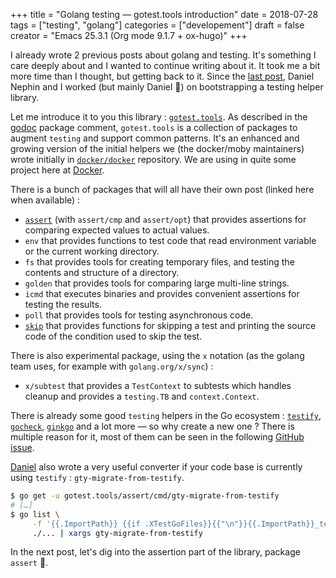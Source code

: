+++
title = "Golang testing — gotest.tools introduction"
date = 2018-07-28
tags = ["testing", "golang"]
categories = ["developement"]
draft = false
creator = "Emacs 25.3.1 (Org mode 9.1.7 + ox-hugo)"
+++

I already wrote 2 previous posts about golang and testing. It's something I care deeply about and I wanted to continue
writing about it. It took me a bit more time than I thought, but getting back to it. Since the [last post](http://vincent.demeester.fr/posts/2017-04-22-golang-testing-golden-file/), Daniel Nephin
and I worked (but mainly Daniel 🤗) on bootstrapping a testing helper library.

Let me introduce it to you this library : [`gotest.tools`](https://gotest.tools). As described in the [godoc](https://godoc.org/gotest.tools) package comment, `gotest.tools` is a
collection of packages to augment `testing` and support common patterns. It's an enhanced and growing version of the
initial helpers we (the docker/moby maintainers) wrote initially in [`docker/docker`](https://github.com/docker/docker) repository. We are using in quite some
project here at [Docker](https://github.com).

There is a bunch of packages that will all have their own post (linked here when available) :

-   [`assert`](/posts/2018-08-16-gotest-tools-assertions/) (with `assert/cmp` and `assert/opt`) that provides assertions for comparing expected values to actual values.
-   `env` that provides functions to test code that read environment variable or the current working directory.
-   `fs` that provides tools for creating temporary files, and testing the contents and structure of a directory.
-   `golden` that provides tools for comparing large multi-line strings.
-   `icmd` that executes binaries and provides convenient assertions for testing the results.
-   `poll` that provides tools for testing asynchronous code.
-   [`skip`](/posts/2018-09-01-gotest-tools-skip/) that provides functions for skipping a test and printing the source code of the condition used to skip the test.

There is also experimental package, using the `x` notation (as the golang team uses, for example with `golang.org/x/sync`) :

-   `x/subtest` that provides a `TestContext` to subtests which handles cleanup and provides a `testing.TB` and `context.Context`.

There is already some good `testing` helpers in the Go ecosystem : [`testify`](https://github.com/stretchr/testify), [`gocheck`](http://labix.org/gocheck), [`ginkgo`](https://github.com/onsi/ginkgo) and a lot more — so
why create a new one ? There is multiple reason for it, most of them can be seen in the following [GitHub issue](https://github.com/gotestyourself/gotest.tools/issues/49#issuecomment-362436026).

[Daniel](https://github.com/dnephin/) also wrote a very useful converter if your code base is currently using `testify` : `gty-migrate-from-testify`.

```sh
$ go get -u gotest.tools/assert/cmd/gty-migrate-from-testify
# […]
$ go list \
	 -f '{{.ImportPath}} {{if .XTestGoFiles}}{{"\n"}}{{.ImportPath}}_test{{end}}' \
	 ./... | xargs gty-migrate-from-testify
```

In the next post, let's dig into the assertion part of the library, package `assert` 👼.
